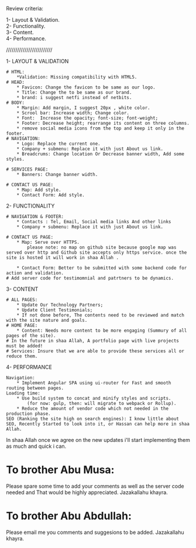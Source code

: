  Review criteria:
  
1- Layout & Validation.  
2- Functionality.  
3- Content.  
4- Performance.  

/////////////////////////

1- LAYOUT & VALIDATION

	# HTML: 
		*Validation: Missing compatibility with HTML5.
	# HEAD: 
		* Favicon: Change the favicon to be same as our logo.
		* Title: Change the to be same as our brand.
		* brand: i suggest netfi instead of netbits.
	# BODY: 
		* Margin: Add margin, I suggest 20px , white color.
		* Scrool bar: Increase width; Change color.
		* Font:  Increase the opacity; font-size; font-weight;
		* Footer: Decrease height; rearrange its content on three columns.
		* remove social media icons from the top and keep it only in the footer.
	# NAVIGATION:
		* Logo: Replace the current one.
		* Company + submenu: Replace it with just About us link.
		* Breadcrums: Change location Or Decrease banner width, Add some styles.
		
	# SERVICES PAGE:
		* Banners: Change banner width.
		
	# CONTACT US PAGE:
		* Map: Add style.
		* Contact Form: Add style.
		

2- FUNCTIONALITY

	# NAVIGATION & FOOTER:
		* Contacts : Tel, Email, Social media links And other links
		* Company + submenu: Replace it with just About us link.
	
	# CONTACT US PAGE:
		* Map: Serve over HTTPS.
			please note: no map on github site because google map was served over http and Github site accepts only https service. once the site is hosted it will work in shaa Allah .

		* Contact Form: Better to be submitted with some backend code for action and validation.
	# Add server code for testimomnial and patrtners to be dynamics.	

3- CONTENT

	# ALL PAGES: 
		* Update Our Technology Partners; 
		* Update Client Testimonials;
		* If not done before, The contents need to be reviewed and match with the site nature and goals.
	# HOME PAGE:
		* Content: Needs more content to be more engaging (Summury of all pages of the site).
	# In the future in shaa Allah, A portfolio page with live projects must be added!
	# Services: Insure that we are able to provide these services all or reduce them.

4- PERFORMANCE
	
	Navigation: 
		* Implement Angular SPA using ui-router for Fast and smooth routing between pages.
	Loading time: 
		* Use build system to concat and minify styles and scripts.
			(for now: gulp, then: will migrate to webpack or Rollup).
		* Reduce the amount of vendor code which not needed in the production phase.
	SEO (Ranking the site high on search engines): I know little about SEO, Recently Started to look into it, or Hassan can help more in shaa Allah.
In shaa Allah once we agree on the new updates i'll start implementing them as much and quick i can.

# To brother Abu Musa: 
 Please spare some time to add your comments as well as the server code needed and That would be highly appreciated.
Jazakallahu khayra.

# To brother Abu Abdullah:
 Please email me you comments and suggesions to be added.
 Jazakallahu khayra.
